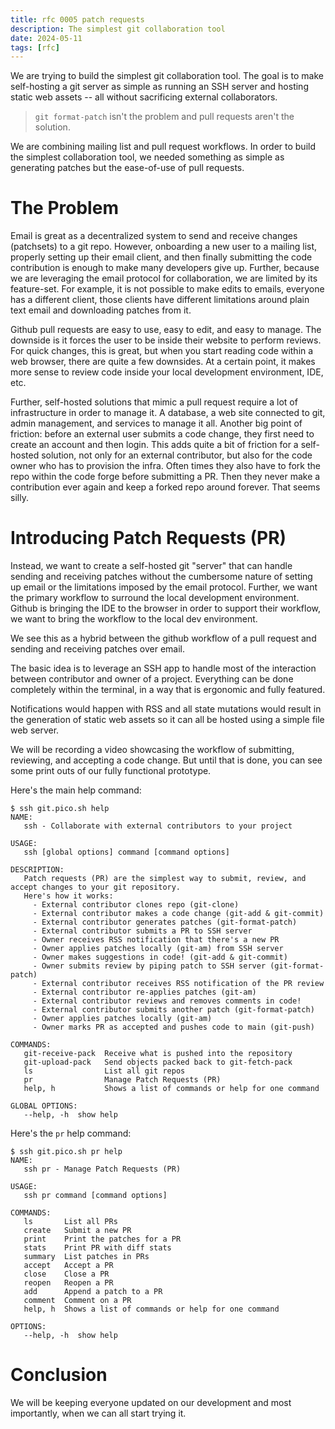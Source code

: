```yaml
---
title: rfc 0005 patch requests 
description: The simplest git collaboration tool
date: 2024-05-11
tags: [rfc]
---
```


We are trying to build the simplest git collaboration tool. The goal is to make
self-hosting a git server as simple as running an SSH server and hosting static
web assets -- all without sacrificing external collaborators.

> `git format-patch` isn't the problem and pull requests aren't the solution.

We are combining mailing list and pull request workflows. In order to build the
simplest collaboration tool, we needed something as simple as generating patches
but the ease-of-use of pull requests.

# The Problem

Email is great as a decentralized system to send and receive changes (patchsets)
to a git repo. However, onboarding a new user to a mailing list, properly
setting up their email client, and then finally submitting the code contribution
is enough to make many developers give up. Further, because we are leveraging
the email protocol for collaboration, we are limited by its feature-set. For
example, it is not possible to make edits to emails, everyone has a different
client, those clients have different limitations around plain text email and
downloading patches from it.

Github pull requests are easy to use, easy to edit, and easy to manage. The
downside is it forces the user to be inside their website to perform reviews.
For quick changes, this is great, but when you start reading code within a web
browser, there are quite a few downsides. At a certain point, it makes more
sense to review code inside your local development environment, IDE, etc.

Further, self-hosted solutions that mimic a pull request require a lot of
infrastructure in order to manage it. A database, a web site connected to git,
admin management, and services to manage it all. Another big point of friction:
before an external user submits a code change, they first need to create an
account and then login. This adds quite a bit of friction for a self-hosted
solution, not only for an external contributor, but also for the code owner who
has to provision the infra. Often times they also have to fork the repo within
the code forge before submitting a PR. Then they never make a contribution ever
again and keep a forked repo around forever. That seems silly.

# Introducing Patch Requests (PR)

Instead, we want to create a self-hosted git "server" that can handle sending
and receiving patches without the cumbersome nature of setting up email or the
limitations imposed by the email protocol. Further, we want the primary workflow
to surround the local development environment. Github is bringing the IDE to the
browser in order to support their workflow, we want to bring the workflow to the
local dev environment.

We see this as a hybrid between the github workflow of a pull request and
sending and receiving patches over email.

The basic idea is to leverage an SSH app to handle most of the interaction
between contributor and owner of a project. Everything can be done completely
within the terminal, in a way that is ergonomic and fully featured.

Notifications would happen with RSS and all state mutations would result in the
generation of static web assets so it can all be hosted using a simple file web
server.

We will be recording a video showcasing the workflow of submitting, reviewing,
and accepting a code change. But until that is done, you can see some print outs
of our fully functional prototype.

Here's the main help command:

```
$ ssh git.pico.sh help
NAME:
   ssh - Collaborate with external contributors to your project

USAGE:
   ssh [global options] command [command options]

DESCRIPTION:
   Patch requests (PR) are the simplest way to submit, review, and accept changes to your git repository.
   Here's how it works:
     - External contributor clones repo (git-clone)
     - External contributor makes a code change (git-add & git-commit)
     - External contributor generates patches (git-format-patch)
     - External contributor submits a PR to SSH server
     - Owner receives RSS notification that there's a new PR
     - Owner applies patches locally (git-am) from SSH server
     - Owner makes suggestions in code! (git-add & git-commit)
     - Owner submits review by piping patch to SSH server (git-format-patch)
     - External contributor receives RSS notification of the PR review
     - External contributor re-applies patches (git-am)
     - External contributor reviews and removes comments in code!
     - External contributor submits another patch (git-format-patch)
     - Owner applies patches locally (git-am)
     - Owner marks PR as accepted and pushes code to main (git-push)

COMMANDS:
   git-receive-pack  Receive what is pushed into the repository
   git-upload-pack   Send objects packed back to git-fetch-pack
   ls                List all git repos
   pr                Manage Patch Requests (PR)
   help, h           Shows a list of commands or help for one command

GLOBAL OPTIONS:
   --help, -h  show help
```

Here's the `pr` help command:

```
$ ssh git.pico.sh pr help
NAME:
   ssh pr - Manage Patch Requests (PR)

USAGE:
   ssh pr command [command options]

COMMANDS:
   ls       List all PRs
   create   Submit a new PR
   print    Print the patches for a PR
   stats    Print PR with diff stats
   summary  List patches in PRs
   accept   Accept a PR
   close    Close a PR
   reopen   Reopen a PR
   add      Append a patch to a PR
   comment  Comment on a PR
   help, h  Shows a list of commands or help for one command

OPTIONS:
   --help, -h  show help
```

# Conclusion

We will be keeping everyone updated on our development and most importantly,
when we can all start trying it.
